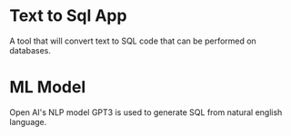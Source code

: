 # Text to Sql App

A tool that will convert text to SQL code that can be performed on databases. 

# ML Model

Open AI's NLP model GPT3 is used to generate SQL from natural english language.



